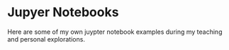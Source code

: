 # Jupyer Notebooks

Here are some of my own juypter notebook examples during my teaching and personal explorations.
